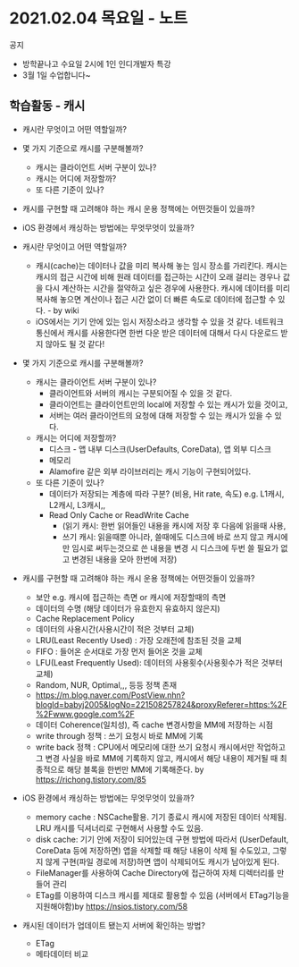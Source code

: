 # 2021.02.04 목요일 - 노트

공지 
- 방학끝나고 수요일 2시에 1인 인디개발자 특강
- 3월 1일 수업합니다~

## 학습활동 - 캐시

- 캐시란 무엇이고 어떤 역할일까?
- 몇 가지 기준으로 캐시를 구분해볼까?
    - 캐시는 클라이언트 서버 구분이 있나?
    - 캐시는 어디에 저장할까?
    - 또 다른 기준이 있나?
- 캐시를 구현할 때 고려해야 하는 캐시 운용 정책에는 어떤것들이 있을까?
- iOS 환경에서 캐싱하는 방법에는 무엇무엇이 있을까?

- 캐시란 무엇이고 어떤 역할일까?
    - 캐시(cache)는 데이터나 값을 미리 복사해 놓는 임시 장소를 가리킨다. 캐시는 캐시의 접근 시간에 비해 원래 데이터를 접근하는 시간이 오래 걸리는 경우나 값을 다시 계산하는 시간을 절약하고 싶은 경우에 사용한다. 캐시에 데이터를 미리 복사해 놓으면 계산이나 접근 시간 없이 더 빠른 속도로 데이터에 접근할 수 있다. - by wiki
    - iOS에서는 기기 안에 있는 임시 저장소라고 생각할 수 있을 것 같다. 네트워크 통신에서 캐시를 사용한다면 한번 다운 받은 데이터에 대해서 다시 다운로드 받지 않아도 될 것 같다!
- 몇 가지 기준으로 캐시를 구분해볼까?
    - 캐시는 클라이언트 서버 구분이 있나?
        - 클라이언트와 서버의 캐시는 구분되어질 수 있을 것 같다.
        - 클라이언트는 클라이언트만의 local에 저장할 수 있는 캐시가 있을 것이고,
        - 서버는 여러 클라이언트의 요청에 대해 저장할 수 있는 캐시가 있을 수 있다. 
    - 캐시는 어디에 저장할까?
        - 디스크 - 앱 내부 디스크(UserDefaults, CoreData), 앱 외부 디스크
        - 메모리
        - Alamofire 같은 외부 라이브러리는 캐시 기능이 구현되어있다.
    - 또 다른 기준이 있나?
        - 데이터가 저장되는 계층에 따라 구분? (비용, Hit rate, 속도) e.g. L1캐시, L2캐시, L3캐시,,
        - Read Only Cache or ReadWrite Cache
            - (읽기 캐시: 한번 읽어들인 내용을 캐시에 저장 후 다음에 읽을때 사용,
            - 쓰기 캐시: 읽을때뿐 아니라, 쓸때에도 디스크에 바로 쓰지 않고 캐시에만 임시로 써두는것으로 쓴 내용을 변경 시 디스크에 두번 쓸 필요가 없고 변경된 내용을 모아 한번에 저장)
- 캐시를 구현할 때 고려해야 하는 캐시 운용 정책에는 어떤것들이 있을까?
    - 보안 e.g. 캐시에 접근하는 측면 or 캐시에 저장할때의 측면
    - 데이터의 수명 (해당 데이터가 유효한지 유효하지 않은지)
    - Cache Replacement Policy  
    - 데이터의 사용시간(사용시간이 적은 것부터 교체) 
    - LRU(Least Recently Used) : 가장 오래전에 참조된 것을 교체
    - FIFO : 들어온 순서대로 가장 먼저 들어온 것을 교체
    - LFU(Least Frequently Used): 데이터의 사용횟수(사용횟수가 적은 것부터 교체)
    - Random, NUR, Optimal,,, 등등 정책 존재
    - https://m.blog.naver.com/PostView.nhn?blogId=babyj2005&logNo=221508257824&proxyReferer=https:%2F%2Fwww.google.com%2F
    - 데이터 Coherence(일치성), 즉 cache 변경사항을 MM에 저장하는 시점
    - write through 정책 : 쓰기 요청시 바로 MM에 기록
    - write back 정책 : CPU에서 메모리에 대한 쓰기 요청시 캐시에서만 작업하고 그 변경 사실을 바로 MM에 기록하지 않고, 캐시에서 해당 내용이 제거될 때 최종적으로 해당 블록을 한번만 MM에 기록해준다. by https://richong.tistory.com/85
- iOS 환경에서 캐싱하는 방법에는 무엇무엇이 있을까?
    - memory cache : NSCache활용. 기기 종료시 캐시에 저장된 데이터 삭제됨. LRU 캐시를 딕셔너리로 구현해서 사용할 수도 있음.
    - disk cache: 기기 안에 저장이 되어있는데 구현 방법에 따라서 (UserDefault, CoreData 등에 저장하면) 앱을 삭제할 때 해당 내용이 삭제 될 수도있고, 그렇지 않게 구현(파일 경로에 저장)하면 앱이 삭제되어도 캐시가 남아있게 된다. 
    - FileManager를 사용하여 Cache Directory에 접근하여 자체 디렉터리를 만들어 관리
    - ETag를 이용하여 디스크 캐시를 제대로 활용할 수 있음 (서버에서 ETag기능을 지원해야함)by https://nsios.tistory.com/58
- 캐시된 데이터가 업데이트 됐는지 서버에 확인하는 방법?
    - ETag
    - 메타데이터 비교